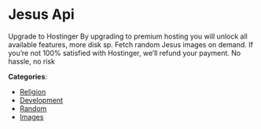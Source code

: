 # Jesus Api


Upgrade to Hostinger By upgrading to premium hosting you will unlock all available features, more disk sp. Fetch random Jesus images on demand.  If you’re not 100% satisfied with Hostinger, we’ll refund your payment. No hassle, no risk



**Categories**:
- [Religion](https://github.com/apis-list/apis-list#religion)
- [Development](https://github.com/apis-list/apis-list#development)
- [Random](https://github.com/apis-list/apis-list#random)
- [Images](https://github.com/apis-list/apis-list#images)



